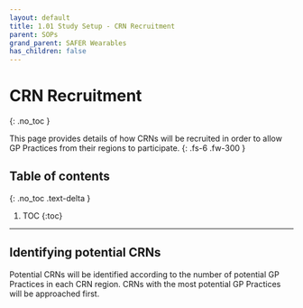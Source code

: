 ```yaml
---
layout: default
title: 1.01 Study Setup - CRN Recruitment
parent: SOPs
grand_parent: SAFER Wearables
has_children: false
---
```


# CRN Recruitment
{: .no_toc }

This page provides details of how CRNs will be recruited in order to allow GP Practices from their regions to participate.
{: .fs-6 .fw-300 }

## Table of contents
{: .no_toc .text-delta }

1. TOC
{:toc}

---

## Identifying potential CRNs

Potential CRNs will be identified according to the number of potential GP Practices in each CRN region. CRNs with the most potential GP Practices will be approached first.
